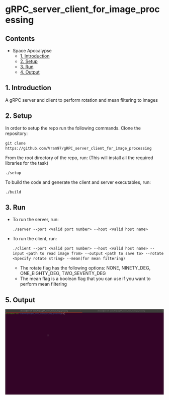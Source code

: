 # gRPC_server_client_for_image_processing

## Contents
- Space Apocalypse
  - [1. Introduction](#1-introduction)
  - [2. Setup](#2-setup)
  - [3. Run](#3-run)
  - [4. Output](#4-output)

## 1. Introduction
A gRPC server and client to perform rotation and mean filtering to images

## 2. Setup
In order to setup the repo run the following commands.
Clone the repository:
```
git clone https://github.com/Vram97/gRPC_server_client_for_image_processing
```
From the root directory of the repo, run: (This will install all the required libraries for the task)
```
./setup
```
To build the code and generate the client and server executables, run:
```
./build
```

## 3. Run
- To run the server, run:
  ```
  ./server --port <valid port number> --host <valid host name>
  ```
  
- To run the client, run:
  ```
  ./client --port <valid port number> --host <valid host name> --input <path to read image from> --output <path to save to> --rotate <Specify rotate string> --mean(for mean filtering)
  ```
  - The rotate flag has the following options: NONE, NINETY_DEG, ONE_EIGHTY_DEG, TWO_SEVENTY_DEG
  - The mean flag is a boolean flag that you can use if you want to perform mean filtering

## 5. Output
![Working GIF](https://github.com/Vram97/gRPC_server_client_for_image_processing/blob/main/grpc.gif)
